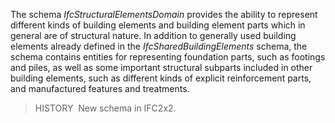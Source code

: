 ﻿The schema _IfcStructuralElementsDomain_ provides the ability to represent different kinds of building elements and building element parts which in general are of structural nature. In addition to generally used building elements already defined in the _IfcSharedBuildingElements_ schema, the schema contains entities for representing foundation parts, such as footings and piles, as well as some important structural subparts included in other building elements, such as different kinds of explicit reinforcement parts, and manufactured features and treatments.

> HISTORY&nbsp; New schema in IFC2x2.